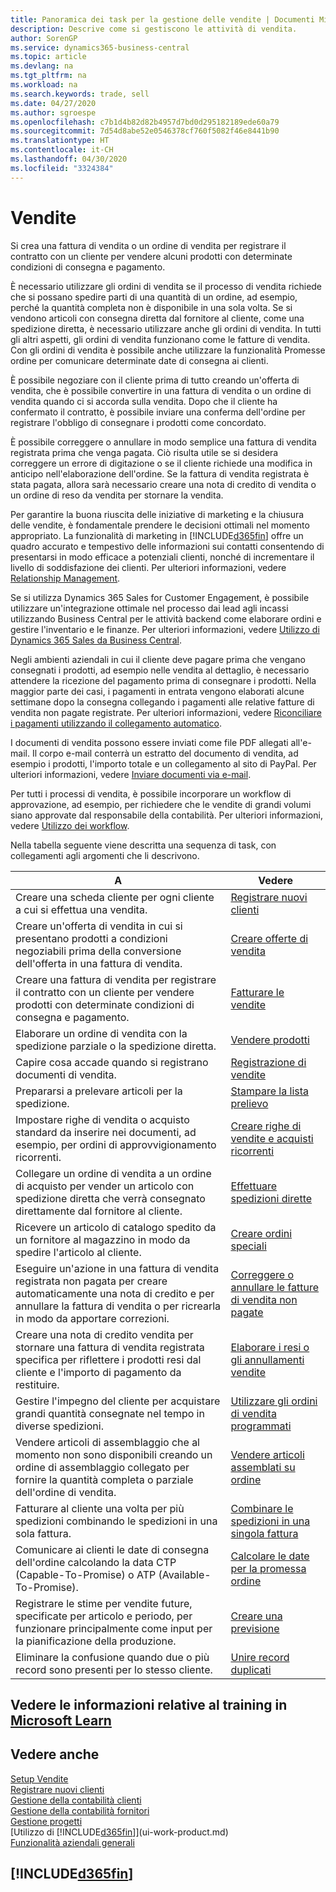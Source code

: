 ```yaml
---
title: Panoramica dei task per la gestione delle vendite | Documenti Microsoft
description: Descrive come si gestiscono le attività di vendita.
author: SorenGP
ms.service: dynamics365-business-central
ms.topic: article
ms.devlang: na
ms.tgt_pltfrm: na
ms.workload: na
ms.search.keywords: trade, sell
ms.date: 04/27/2020
ms.author: sgroespe
ms.openlocfilehash: c7b1d4b82d82b4957d7bd0d295182189ede60a79
ms.sourcegitcommit: 7d54d8abe52e0546378cf760f5082f46e8441b90
ms.translationtype: HT
ms.contentlocale: it-CH
ms.lasthandoff: 04/30/2020
ms.locfileid: "3324384"
---
```

# <a name="sales"></a>Vendite
Si crea una fattura di vendita o un ordine di vendita per registrare il contratto con un cliente per vendere alcuni prodotti con determinate condizioni di consegna e pagamento.

È necessario utilizzare gli ordini di vendita se il processo di vendita richiede che si possano spedire parti di una quantità di un ordine, ad esempio, perché la quantità completa non è disponibile in una sola volta. Se si vendono articoli con consegna diretta dal fornitore al cliente, come una spedizione diretta, è necessario utilizzare anche gli ordini di vendita. In tutti gli altri aspetti, gli ordini di vendita funzionano come le fatture di vendita. Con gli ordini di vendita è possibile anche utilizzare la funzionalità Promesse ordine per comunicare determinate date di consegna ai clienti.  

È possibile negoziare con il cliente prima di tutto creando un'offerta di vendita, che è possibile convertire in una fattura di vendita o un ordine di vendita quando ci si accorda sulla vendita. Dopo che il cliente ha confermato il contratto, è possibile inviare una conferma dell'ordine per registrare l'obbligo di consegnare i prodotti come concordato.

È possibile correggere o annullare in modo semplice una fattura di vendita registrata prima che venga pagata. Ciò risulta utile se si desidera correggere un errore di digitazione o se il cliente richiede una modifica in anticipo nell'elaborazione dell'ordine. Se la fattura di vendita registrata è stata pagata, allora sarà necessario creare una nota di credito di vendita o un ordine di reso da vendita per stornare la vendita.

Per garantire la buona riuscita delle iniziative di marketing e la chiusura delle vendite, è fondamentale prendere le decisioni ottimali nel momento appropriato. La funzionalità di marketing in [!INCLUDE[d365fin](includes/d365fin_md.md)] offre un quadro accurato e tempestivo delle informazioni sui contatti consentendo di presentarsi in modo efficace a potenziali clienti, nonché di incrementare il livello di soddisfazione dei clienti. Per ulteriori informazioni, vedere [Relationship Management](marketing-relationship-management.md).

Se si utilizza Dynamics 365 Sales for Customer Engagement, è possibile utilizzare un'integrazione ottimale nel processo dai lead agli incassi utilizzando Business Central per le attività backend come elaborare ordini e gestire l'inventario e le finanze. Per ulteriori informazioni, vedere [Utilizzo di Dynamics 365 Sales da Business Central](marketing-integrate-dynamicscrm.md).

Negli ambienti aziendali in cui il cliente deve pagare prima che vengano consegnati i prodotti, ad esempio nelle vendita al dettaglio, è necessario attendere la ricezione del pagamento prima di consegnare i prodotti. Nella maggior parte dei casi, i pagamenti in entrata vengono elaborati alcune settimane dopo la consegna collegando i pagamenti alle relative fatture di vendita non pagate registrate. Per ulteriori informazioni, vedere [Riconciliare i pagamenti utilizzando il collegamento automatico](receivables-how-reconcile-payments-auto-application.md).

I documenti di vendita possono essere inviati come file PDF allegati all'e-mail. Il corpo e-mail conterrà un estratto del documento di vendita, ad esempio i prodotti, l'importo totale e un collegamento al sito di PayPal. Per ulteriori informazioni, vedere [Inviare documenti via e-mail](ui-how-send-documents-email.md).

Per tutti i processi di vendita, è possibile incorporare un workflow di approvazione, ad esempio, per richiedere che le vendite di grandi volumi siano approvate dal responsabile della contabilità. Per ulteriori informazioni, vedere [Utilizzo dei workflow](across-use-workflows.md).

Nella tabella seguente viene descritta una sequenza di task, con collegamenti agli argomenti che li descrivono.

| A | Vedere |
| --- | --- |
|Creare una scheda cliente per ogni cliente a cui si effettua una vendita.|[Registrare nuovi clienti](sales-how-register-new-customers.md)|
| Creare un'offerta di vendita in cui si presentano prodotti a condizioni negoziabili prima della conversione dell'offerta in una fattura di vendita. |[Creare offerte di vendita](sales-how-make-offers.md) |
| Creare una fattura di vendita per registrare il contratto con un cliente per vendere prodotti con determinate condizioni di consegna e pagamento. |[Fatturare le vendite](sales-how-invoice-sales.md) |
| Elaborare un ordine di vendita con la spedizione parziale o la spedizione diretta. |[Vendere prodotti](sales-how-sell-products.md) |
|Capire cosa accade quando si registrano documenti di vendita.|[Registrazione di vendite](ui-post-sales.md)|
|Prepararsi a prelevare articoli per la spedizione.|[Stampare la lista prelievo](sales-how-print-picking-list.md)|
|Impostare righe di vendita o acquisto standard da inserire nei documenti, ad esempio, per ordini di approvvigionamento ricorrenti.|[Creare righe di vendite e acquisti ricorrenti](sales-how-work-standard-lines.md)|  
| Collegare un ordine di vendita a un ordine di acquisto per vender un articolo con spedizione diretta che verrà consegnato direttamente dal fornitore al cliente. |[Effettuare spedizioni dirette](sales-how-drop-shipment.md) |
|Ricevere un articolo di catalogo spedito da un fornitore al magazzino in modo da spedire l'articolo al cliente.|[Creare ordini speciali](sales-how-to-create-special-orders.md)|
| Eseguire un'azione in una fattura di vendita registrata non pagata per creare automaticamente una nota di credito e per annullare la fattura di vendita o per ricrearla in modo da apportare correzioni. |[Correggere o annullare le fatture di vendita non pagate](sales-how-correct-cancel-sales-invoice.md) |
| Creare una nota di credito vendita per stornare una fattura di vendita registrata specifica per riflettere i prodotti resi dal cliente e l'importo di pagamento da restituire. |[Elaborare i resi o gli annullamenti vendite](sales-how-process-sales-returns-cancellations.md) |
|Gestire l'impegno del cliente per acquistare grandi quantità consegnate nel tempo in diverse spedizioni.|[Utilizzare gli ordini di vendita programmati](sales-how-to-create-blanket-sales-orders.md)|
|Vendere articoli di assemblaggio che al momento non sono disponibili creando un ordine di assemblaggio collegato per fornire la quantità completa o parziale dell'ordine di vendita.|[Vendere articoli assemblati su ordine](assembly-how-to-sell-items-assembled-to-order.md)|
|Fatturare al cliente una volta per più spedizioni combinando le spedizioni in una sola fattura.|[Combinare le spedizioni in una singola fattura](sales-how-to-combine-shipments-on-a-single-invoice.md)|
|Comunicare ai clienti le date di consegna dell'ordine calcolando la data CTP (Capable-To-Promise) o ATP (Available-To-Promise).|[Calcolare le date per la promessa ordine](sales-how-to-calculate-order-promising-dates.md)|
|Registrare le stime per vendite future, specificate per articolo e periodo, per funzionare principalmente come input per la pianificazione della produzione.|[Creare una previsione](production-how-to-create-a-forecast.md)|
|Eliminare la confusione quando due o più record sono presenti per lo stesso cliente.|[Unire record duplicati](sales-how-merge-duplicate-records.md)|

## <a name="see-related-training-at-microsoft-learn"></a>Vedere le informazioni relative al training in [Microsoft Learn](/learn/paths/sell-items-services-dynamics-365-business-central/)

## <a name="see-also"></a>Vedere anche
[Setup Vendite](sales-setup-sales.md)  
[Registrare nuovi clienti](sales-how-register-new-customers.md)  
[Gestione della contabilità clienti](receivables-manage-receivables.md)  
[Gestione della contabilità fornitori](payables-manage-payables.md)  
[Gestione progetti](projects-manage-projects.md)    
[Utilizzo di [!INCLUDE[d365fin](includes/d365fin_md.md)]](ui-work-product.md)  
[Funzionalità aziendali generali](ui-across-business-areas.md)

## [!INCLUDE[d365fin](includes/free_trial_md.md)]  
